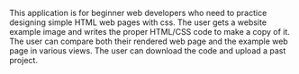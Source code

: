 This application is for beginner web developers who need to practice designing simple HTML web pages with css. The user gets a website example image and writes the proper HTML/CSS code to make a copy of it. The user can compare both their rendered web page and the example web page in various views. The user can download the code and upload a past project.